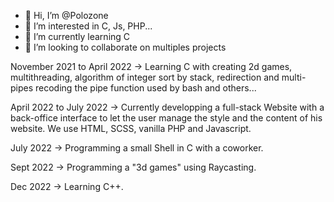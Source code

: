 - 👋 Hi, I’m @Polozone
- 👀 I’m interested in C, Js, PHP...
- 🌱 I’m currently learning C
- 💞️ I’m looking to collaborate on multiples projects

November 2021 to April 2022 -> Learning C with creating 2d games, multithreading, algorithm of integer sort by stack, redirection and multi-pipes recoding the pipe function used by bash and others...

April 2022 to July 2022 -> Currently developping a full-stack Website with a back-office interface to let the user manage the style and the content of his website. We use HTML, SCSS, vanilla PHP and Javascript.

July 2022 -> Programming a small Shell in C with a coworker.

Sept 2022 -> Programming a "3d games" using Raycasting.

Dec  2022 -> Learning C++.
